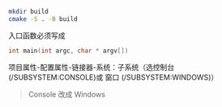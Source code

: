 

```bash
mkdir build
cmake -S . -B build
```

入口函数必须写成

```c
int main(int argc, char * argv[])
```

项目属性-配置属性-链接器-系统：子系统（选控制台 (/SUBSYSTEM:CONSOLE)或 窗口 (/SUBSYSTEM:WINDOWS)）

>  <SubSystem>Console</SubSystem> 改成  <SubSystem>Windows</SubSystem>

